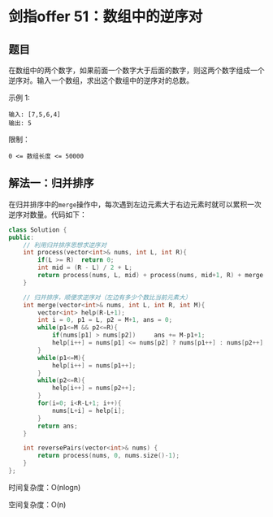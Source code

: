 # 剑指offer 51：数组中的逆序对

## 题目

在数组中的两个数字，如果前面一个数字大于后面的数字，则这两个数字组成一个逆序对。输入一个数组，求出这个数组中的逆序对的总数。



示例 1:

```
输入: [7,5,6,4]
输出: 5
```


限制：

```
0 <= 数组长度 <= 50000
```



## 解法一：归并排序

在归并排序中的`merge`操作中，每次遇到左边元素大于右边元素时就可以累积一次逆序对数量。代码如下：

```c++
class Solution {
public:
    // 利用归并排序思想求逆序对
    int process(vector<int>& nums, int L, int R){
        if(L >= R)  return 0;
        int mid = (R - L) / 2 + L;
        return process(nums, L, mid) + process(nums, mid+1, R) + merge(nums, L, R, mid);
    }

    // 归并排序，顺便求逆序对（左边有多少个数比当前元素大）
    int merge(vector<int>& nums, int L, int R, int M){
        vector<int> help(R-L+1);
        int i = 0, p1 = L, p2 = M+1, ans = 0;
        while(p1<=M && p2<=R){
            if(nums[p1] > nums[p2])     ans += M-p1+1;
            help[i++] = nums[p1] <= nums[p2] ? nums[p1++] : nums[p2++];
        }
        while(p1<=M){
            help[i++] = nums[p1++];
        }
        while(p2<=R){
            help[i++] = nums[p2++];
        }
        for(i=0; i<R-L+1; i++){
            nums[L+i] = help[i];
        }
        return ans;
    }

    int reversePairs(vector<int>& nums) {
        return process(nums, 0, nums.size()-1);
    }
};
```

时间复杂度：O(nlogn)

空间复杂度：O(n)